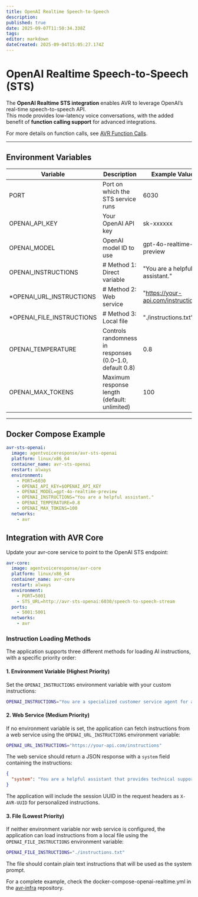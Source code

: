 ```yaml
---
title: OpenAI Realtime Speech-to-Speech
description: 
published: true
date: 2025-09-07T11:50:34.338Z
tags: 
editor: markdown
dateCreated: 2025-09-04T15:05:27.174Z
---
```


# OpenAI Realtime Speech-to-Speech (STS)

The **OpenAI Realtime STS integration** enables AVR to leverage OpenAI’s real-time speech-to-speech API.  
This mode provides low-latency voice conversations, with the added benefit of **function calling support** for advanced integrations.  

For more details on function calls, see [AVR Function Calls](https://wiki.agentvoiceresponse.com/en/avr-function-calls).

---

## Environment Variables

| Variable              | Description                                           | Example Value                           |
|-----------------------|-------------------------------------------------------|-----------------------------------------|
| PORT                  | Port on which the STS service runs                    | 6030                                    |
| OPENAI_API_KEY        | Your OpenAI API key                                   | sk-xxxxxx                               |
| OPENAI_MODEL          | OpenAI model ID to use                                | gpt-4o-realtime-preview                 |
| OPENAI_INSTRUCTIONS   | # Method 1: Direct variable                       | "You are a helpful assistant."          |
| *OPENAI_URL_INSTRUCTIONS   | # Method 2: Web service                       | "https://your-api.com/instructions"          |
| *OPENAI_FILE_INSTRUCTIONS   | # Method 3: Local file                       | "./instructions.txt"          |
| OPENAI_TEMPERATURE    | Controls randomness in responses (0.0–1.0, default 0.8) | 0.8                                     |
| OPENAI_MAX_TOKENS     | Maximum response length (default: unlimited)          | 100                                     |

---

## Docker Compose Example

```yaml
avr-sts-openai:
  image: agentvoiceresponse/avr-sts-openai
  platform: linux/x86_64
  container_name: avr-sts-openai
  restart: always
  environment:
    - PORT=6030
    - OPENAI_API_KEY=$OPENAI_API_KEY
    - OPENAI_MODEL=gpt-4o-realtime-preview
    - OPENAI_INSTRUCTIONS="You are a helpful assistant."
    - OPENAI_TEMPERATURE=0.8
    - OPENAI_MAX_TOKENS=100
  networks:
    - avr
```

## Integration with AVR Core

Update your avr-core service to point to the OpenAI STS endpoint:

```yaml
avr-core:
  image: agentvoiceresponse/avr-core
  platform: linux/x86_64
  container_name: avr-core
  restart: always
  environment:
    - PORT=5001
    - STS_URL=http://avr-sts-openai:6030/speech-to-speech-stream
  ports:
    - 5001:5001
  networks:
    - avr
```

### Instruction Loading Methods

The application supports three different methods for loading AI instructions, with a specific priority order:

#### 1. Environment Variable (Highest Priority)
Set the `OPENAI_INSTRUCTIONS` environment variable with your custom instructions:

```bash
OPENAI_INSTRUCTIONS="You are a specialized customer service agent for a tech company. Always be polite and helpful."
```

#### 2. Web Service (Medium Priority)
If no environment variable is set, the application can fetch instructions from a web service using the `OPENAI_URL_INSTRUCTIONS` environment variable:

```bash
OPENAI_URL_INSTRUCTIONS="https://your-api.com/instructions"
```

The web service should return a JSON response with a `system` field containing the instructions:
```json
{
  "system": "You are a helpful assistant that provides technical support."
}
```

The application will include the session UUID in the request headers as `X-AVR-UUID` for personalized instructions.

#### 3. File (Lowest Priority)
If neither environment variable nor web service is configured, the application can load instructions from a local file using the `OPENAI_FILE_INSTRUCTIONS` environment variable:

```bash
OPENAI_FILE_INSTRUCTIONS="./instructions.txt"
```

The file should contain plain text instructions that will be used as the system prompt.

For a complete example, check the docker-compose-openai-realtime.yml in the [avr-infra](https://github.com/agentvoiceresponse/avr-infra) repository.